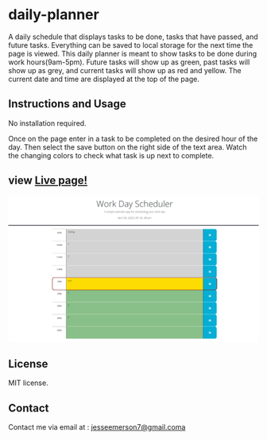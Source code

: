 # daily-planner

A daily schedule that displays tasks to be done, tasks that have passed, and future tasks. Everything can be saved to local storage for the next time the page is viewed. This daily planner is meant to show tasks to be done during work hours(9am-5pm). Future tasks will show up as green, past tasks will show up as grey, and current tasks will show up as red and yellow. The current date and time are displayed at the top of the page.

## Instructions and Usage

No installation required.

Once on the page enter in a task to be completed on the desired hour of the day. Then select the save button on the right side of the text area. Watch the changing colors to check what task is up next to complete.

## view <a href="https://jesseemerson7.github.io/daily-planner/">Live page!</a>

 <img src="./assets/images/127.0.0.1_5501_index.html.png">

## License

MIT license.

## Contact

Contact me via email at : <a href="mailto:jesseemerson7@gmail.com">jesseemerson7@gmail.coma</a>
